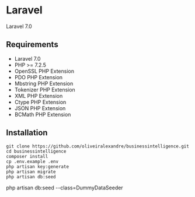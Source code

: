 # Laravel

Laravel 7.0

## Requirements

- Laravel 7.0
- PHP >= 7.2.5
- OpenSSL PHP Extension
- PDO PHP Extension
- Mbstring PHP Extension
- Tokenizer PHP Extension
- XML PHP Extension
- Ctype PHP Extension
- JSON PHP Extension
- BCMath PHP Extension


## Installation

```
git clone https://github.com/oliveiralexandre/businessintelligence.git
cd businessintelligence
composer install
cp .env.example .env
php artisan key:generate
php artisan migrate
php artisan db:seed
```
php artisan db:seed --class=DummyDataSeeder
```


